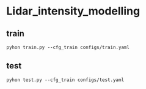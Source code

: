 # Lidar_intensity_modelling

## train
`pyhon train.py --cfg_train configs/train.yaml`
## test
`pyhon test.py --cfg_train configs/test.yaml`
